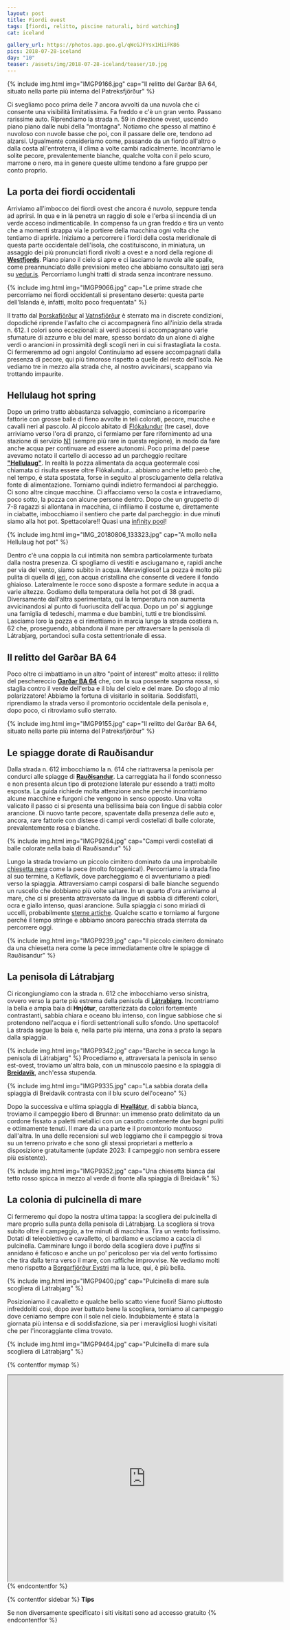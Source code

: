 ```yaml
---
layout: post
title: Fiordi ovest
tags: [fiordi, relitto, piscine naturali, bird watching]
cat: iceland

gallery_url: https://photos.app.goo.gl/qWcGJFYsx1HiiFK86
pics: 2018-07-28-iceland
day: "10"
teaser: /assets/img/2018-07-28-iceland/teaser/10.jpg
---
```


{% include img.html img="IMGP9166.jpg" cap="Il relitto del Garðar BA 64, situato nella parte più interna del Patreksfjörður" %}

Ci svegliamo poco prima delle 7 ancora avvolti da una nuvola che ci consente una visibilità limitatissima. Fa freddo e c'è un gran vento. Passano rarissime auto. Riprendiamo la strada n. 59 in direzione ovest, uscendo piano piano dalle nubi della "montagna". Notiamo che spesso al mattino é nuvoloso con nuvole basse che poi, con il passare delle ore, tendono ad alzarsi. Ugualmente consideriamo come, passando da un fiordo all'altro o dalla costa all'entroterra, il clima a volte cambi radicalmente. Incontriamo le solite pecore, prevalentemente bianche, qualche volta con il pelo scuro, marrone o nero, ma in genere queste ultime tendono a fare gruppo per conto proprio.
## La porta dei fiordi occidentali

Arriviamo all'imbocco dei fiordi ovest che ancora é nuvolo, seppure tenda ad aprirsi. In qua e in lá penetra un raggio di sole e l'erba si incendia di un verde acceso indimenticabile. In compenso fa un gran freddo e tira un vento che a momenti strappa via le portiere della macchina ogni volta che tentiamo di aprirle. Iniziamo a percorrere i fiordi della costa meridionale di questa parte occidentale dell'isola, che costituiscono, in miniatura, un assaggio dei più pronunciati fiordi rivolti a ovest e a nord della regione di [**Westfjords**](https://www.westfjords.is/). Piano piano il cielo si apre e ci lasciamo le nuvole alle spalle, come preannunciato dalle previsioni meteo che abbiamo consultato [ieri](https://www.van42.com/2018/08/05/iceland_09-fiordi-nord.html) sera su [vedur.is](https://vedur.is/). Percorriamo lunghi tratti di strada senza incontrare nessuno.

{% include img.html img="IMGP9066.jpg" cap="Le prime strade che percorriamo nei fiordi occidentali si presentano deserte: questa parte dell'Islanda è, infatti, molto poco frequentata" %}

Il tratto dal [Þorskafjörður](https://it.wikipedia.org/wiki/%C3%9Eorskafj%C3%B6r%C3%B0ur) al [Vatnsfjörður](https://www.westfjords.is/en/destinations/nature-reserves/nature-reserve-in-vatnsfjordur) è sterrato ma in discrete condizioni, dopodiché riprende l'asfalto che ci accompagnerà fino all'inizio della strada n. 612. I colori sono eccezionali: ai verdi accesi si accompagnano varie sfumature di azzurro e blu del mare, spesso bordato da un alone di alghe verdi o arancioni in prossimità degli scogli neri in cui si frastagliata la costa. Ci fermeremmo ad ogni angolo! Continuiamo ad essere accompagnati dalla presenza di pecore, qui più timorose rispetto a quelle del resto dell'isola. Ne vediamo tre in mezzo alla strada che, al nostro avvicinarsi, scappano via trottando impaurite.


## Hellulaug hot spring

Dopo un primo tratto abbastanza selvaggio, cominciano a ricomparire fattorie con grosse balle di fieno avvolte in teli colorati, pecore, mucche e cavalli neri al pascolo. Al piccolo abitato di [Flókalundur](https://www.westfjords.is/en/place/flokalundur) (tre case), dove arriviamo verso l'ora di pranzo, ci fermiamo per fare rifornimento ad una stazione di servizio [N1](https://www.n1.is/en) (sempre più rare in questa regione), in modo da fare anche acqua per continuare ad essere autonomi. Poco prima del paese avevamo notato il cartello di accesso ad un parcheggio recitare [**"Hellulaug"**](https://www.westfjords.is/en/place/hellulaug). In realtà la pozza alimentata da acqua geotermale così chiamata ci risulta essere oltre Flókalundur... abbiamo anche letto però che, nel tempo, é stata spostata, forse in seguito al prosciugamento della relativa fonte di alimentazione. Torniamo quindi indietro fermandoci al parcheggio. Ci sono altre cinque macchine. Ci affacciamo verso la costa e intravediamo, poco sotto, la pozza con alcune persone dentro. Dopo che un gruppetto di 7-8 ragazzi si allontana in macchina, ci infiliamo il costume e, direttamente in ciabatte, imbocchiamo il sentiero che parte dal parcheggio: in due minuti siamo alla hot pot. Spettacolare!! Quasi una [infinity pool](https://en.wikipedia.org/wiki/Infinity_pool)!

{% include img.html img="IMG_20180806_133323.jpg" cap="A mollo nella Hellulaug hot pot" %}

Dentro c'è una coppia la cui intimità non sembra particolarmente turbata dalla nostra presenza. Ci spogliamo di vestiti e asciugamano e, rapidi anche per via del vento, siamo subito in acqua. Meraviglioso! La pozza è molto più pulita di quella di [ieri](https://www.van42.com/2018/08/05/iceland_09-fiordi-nord.html), con acqua cristallina che consente di vedere il fondo ghiaioso. Lateralmente le rocce sono disposte a formare sedute in acqua a varie altezze. Godiamo della temperatura della hot pot di 38 gradi. Diversamente dall'altra sperimentata, qui la temperatura non aumenta avvicinandosi al punto di fuoriuscita dell'acqua. Dopo un po' si aggiunge una famiglia di tedeschi, mamma e due bambini, tutti e tre biondissimi. Lasciamo loro la pozza e ci rimettiamo in marcia lungo la strada costiera n. 62 che, proseguendo, abbandona il mare per attraversare la penisola di Látrabjarg, portandoci sulla costa settentrionale di essa.

## Il relitto del Garðar BA 64

Poco oltre ci imbattiamo in un altro "point of interest" molto atteso: il relitto del peschereccio [**Garðar BA 64**](https://icelandtravelguide.is/locations/gardar-ba-64/) che, con la sua possente sagoma rossa, si staglia contro il verde dell'erba e il blu del cielo e del mare. Do sfogo al mio polarizzatore! Abbiamo la fortuna di visitarlo in solitaria. Soddisfatti, riprendiamo la strada verso il promontorio occidentale della penisola e, dopo poco, ci ritroviamo sullo sterrato.

{% include img.html img="IMGP9155.jpg" cap="Il relitto del Garðar BA 64, situato nella parte più interna del Patreksfjörður" %}

## Le spiagge dorate di Rauðisandur

Dalla strada n. 612 imbocchiamo la n. 614 che riattraversa la penisola per condurci alle spiagge di [**Rauðisandur**](https://icelandtravelguide.is/locations/raudisandur/). La carreggiata ha il fondo sconnesso e non presenta alcun tipo di protezione laterale pur essendo a tratti molto esposta. La guida richiede molta attenzione anche perché incontriamo alcune macchine e furgoni che vengono in senso opposto. Una volta valicato il passo ci si presenta una bellissima baia con lingue di sabbia color arancione. Di nuovo tante pecore, spaventate dalla presenza delle auto e, ancora, rare fattorie con distese di campi verdi costellati di balle colorate, prevalentemente rosa e bianche.

{% include img.html img="IMGP9264.jpg" cap="Campi verdi costellati di balle colorate nella baia di Rauðisandur" %}

Lungo la strada troviamo un piccolo cimitero dominato da una improbabile [chiesetta nera](https://nat.is/raudasandur-church/) come la pece (molto fotogenica!). Percorriamo la strada fino al suo termine, a Keflavik, dove parcheggiamo e ci avventuriamo a piedi verso la spiaggia. Attraversiamo campi cosparsi di balle bianche seguendo un ruscello che dobbiamo più volte saltare. In un quarto d'ora arriviamo al mare, che ci si presenta attraversato da lingue di sabbia di differenti colori, ocra e giallo intenso, quasi arancione. Sulla spiaggia ci sono miriadi di uccelli, probabilmente [sterne artiche](https://it.wikipedia.org/wiki/Sterna_paradisaea). Qualche scatto e torniamo al furgone perché il tempo stringe e abbiamo ancora parecchia strada sterrata da percorrere oggi. 

{% include img.html img="IMGP9239.jpg" cap="Il piccolo cimitero dominato da una chiesetta nera come la pece immediatamente oltre le spiagge di Rauðisandur" %}

## La penisola di Látrabjarg

Ci ricongiungiamo con la strada n. 612 che imbocchiamo verso sinistra, ovvero verso la parte più estrema della penisola di [**Látrabjarg**](https://www.introducingiceland.com/latrabjarg). Incontriamo la bella e ampia baia di **Hnjótur**, caratterizzata da colori fortemente contrastanti, sabbia chiara e oceano blu intenso, con lingue sabbiose che si protendono nell'acqua e i fiordi settentrionali sullo sfondo. Uno spettacolo! La strada segue la baia e, nella parte più interna, una zona a prato la separa dalla spiaggia.

{% include img.html img="IMGP9342.jpg" cap="Barche in secca lungo la penisola di Látrabjarg" %}
Procediamo e, attraversata la penisola in senso est-ovest, troviamo un'altra baia, con un minuscolo paesino e la spiaggia di [**Breidavik**](https://www.westfjords.is/en/place/breidavik), anch'essa stupenda.

{% include img.html img="IMGP9335.jpg" cap="La sabbia dorata della spiaggia di Breidavik contrasta con il blu scuro dell'oceano" %}

Dopo la successiva e ultima spiaggia di [**Hvallátur**](https://is.nat.is/hvallatur-utivikur/), di sabbia bianca, troviamo il campeggio libero di Brunnar: un immenso prato delimitato da un cordone fissato a paletti metallici con un casotto contenente due bagni puliti e ottimamente tenuti. Il mare da una parte e il promontorio montuoso dall'altra. In una delle recensioni sul web leggiamo che il campeggio si trova su un terreno privato e che sono gli stessi proprietari a metterlo a disposizione gratuitamente (update 2023: il campeggio non sembra essere più esistente).

{% include img.html img="IMGP9352.jpg" cap="Una chiesetta bianca dal tetto rosso spicca in mezzo al verde di fronte alla spiaggia di Breidavik" %}

## La colonia di pulcinella di mare  

Ci fermeremo qui dopo la nostra ultima tappa: la scogliera dei pulcinella di mare proprio sulla punta della penisola di Látrabjarg. La scogliera si trova subito oltre il campeggio, a tre minuti di macchina. Tira un vento fortissimo. Dotati di teleobiettivo e cavalletto, ci bardiamo e usciamo a caccia di pulcinella. Camminare lungo il bordo della scogliera dove i *puffins* si annidano é faticoso e anche un po' pericoloso per via del vento fortissimo che tira dalla terra verso il mare, con raffiche improvvise. Ne vediamo molti meno rispetto a [Borgarfjörður Eystri](https://www.van42.com/2018/08/03/iceland_07-fiordi-est.html) ma la luce, qui, è più bella.

{% include img.html img="IMGP9400.jpg" cap="Pulcinella di mare sula scogliera di Látrabjarg" %}


Posizioniamo il cavalletto e qualche bello scatto viene fuori! Siamo piuttosto infreddoliti così, dopo aver battuto bene la scogliera, torniamo al campeggio dove ceniamo sempre con il sole nel cielo. Indubbiamente é stata la giornata più intensa e di soddisfazione, sia per i meravigliosi luoghi visitati che per l'incoraggiante clima trovato.

{% include img.html img="IMGP9464.jpg" cap="Pulcinella di mare sula scogliera di Látrabjarg" %}


{% contentfor mymap %}
<iframe src="https://www.google.com/maps/d/embed?mid=1M56ouqtIuH8xeZwWfzEBI0dAhwqNcmlB&ehbc=2E312F" width="640" height="480"></iframe>
{% endcontentfor %}

{% contentfor sidebar %}
**Tips**  

Se non diversamente specificato i siti visitati sono ad accesso gratuito
{% endcontentfor %}